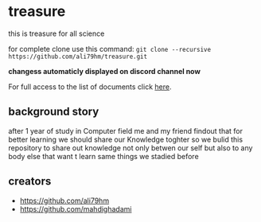 # treasure

this is treasure for all science

 for complete clone use this command: 
```git clone --recursive https://github.com/ali79hm/treasure.git```

**changess automaticly displayed on discord channel now**

For full access to the list of documents click [here](Science-Treasure.md).

## background story 
after 1 year of study in Computer field me and my friend findout that for better learning we should share our Knowledge toghter 
so we bulid this repository to share out knowledge not only betwen our self but also to any body else that want t learn same things we stadied before

## creators 
- https://github.com/ali79hm
- https://github.com/mahdighadami
